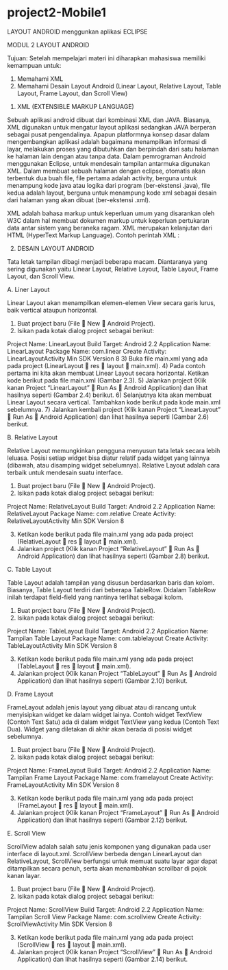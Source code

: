 # project2-Mobile1
LAYOUT ANDROID menggunkan aplikasi ECLIPSE


MODUL 2 LAYOUT ANDROID

Tujuan:
Setelah mempelajari materi ini diharapkan mahasiswa memiliki kemampuan untuk:
1)	Memahami XML
2)	Memahami Desain Layout Android (Linear Layout, Relative Layout, Table Layout, Frame Layout, dan Scroll View)

1.	XML (EXTENSIBLE MARKUP LANGUAGE)

Sebuah aplikasi android dibuat dari kombinasi XML dan JAVA. Biasanya, XML digunakan untuk mengatur layout aplikasi sedangkan JAVA berperan sebagai pusat pengendalinya. Apapun platformnya konsep dasar dalam mengembangkan aplikasi adalah bagaimana menampilkan informasi di layar, melakukan proses yang dibutuhkan dan berpindah dari satu halaman ke halaman lain dengan atau tanpa data.
Dalam pemrograman Android menggunakan Eclipse, untuk mendesain tampilan antarmuka digunakan XML. Dalam membuat sebuah halaman dengan eclipse, otomatis akan terbentuk dua buah file, file pertama adalah activity, berguna untuk menampung kode java atau logika dari program (ber-ekstensi .java), file kedua adalah layout, berguna untuk menampung kode xml sebagai desain dari halaman yang akan dibuat (ber-ekstensi .xml).

XML adalah bahasa markup untuk keperluan umum yang disarankan oleh W3C dalam hal membuat dokumen markup untuk keperluan pertukaran data antar sistem yang beraneka ragam. XML merupakan kelanjutan dari HTML (HyperText Markup Language).
Contoh perintah XML :
 
2.	DESAIN LAYOUT ANDROID

Tata letak tampilan dibagi menjadi beberapa macam. Diantaranya yang sering digunakan yaitu Linear Layout, Relative Layout, Table Layout, Frame Layout,  dan Scroll View.

A.	Liner Layout

Linear Layout akan menampilkan elemen-elemen View secara garis lurus, baik vertical ataupun horizontal.
1)	Buat project baru (File  New  Android Project).
2)	Isikan pada kotak dialog project sebagai berikut:


Project Name:	LinearLayout
Build Target:	Android 2.2
Application Name:	LinearLayout
Package Name:	com.linear
Create Activity:	LinearLayoutActivity
Min SDK Version	8
3)	Buka file main.xml yang ada pada project (LinearLayout  res  layout 
main.xml).
4)	Pada contoh pertama ini kita akan membuat Linear Layout secara horizontal. Ketikan kode berikut pada file main.xml (Gambar 2.3).
5)	Jalankan project (Klik kanan Project “LinearLayout”  Run As  Android Application) dan lihat hasilnya seperti (Gambar 2.4) berikut.
6)	Selanjutnya kita akan membuat Linear Layout secara vertical. Tambahkan kode berikut pada kode main.xml sebelumnya.
7)	Jalankan kembali project (Klik kanan Project “LinearLayout”  Run As  Android Application) dan lihat hasilnya seperti (Gambar 2.6) berikut.

 
B.	Relative Layout

Relative Layout memungkinkan pengguna menyusun tata letak secara lebih leluasa. Posisi setiap widget bisa diatur relatif pada widget yang lainnya (dibawah, atau disamping widget sebelumnya). Relative Layout adalah cara terbaik untuk mendesain suatu interface.
1)	Buat project baru (File  New  Android Project).
2)	Isikan pada kotak dialog project sebagai berikut:


Project Name:	RelativeLayout
Build Target:	Android 2.2
Application Name:	RelativeLayout
Package Name:	com.relative
Create Activity:	RelativeLayoutActivity
Min SDK Version	8

3)	Ketikan kode berikut pada file main.xml yang ada pada project (RelativeLayout  res
 layout  main.xml).
4)	Jalankan project (Klik kanan Project “RelativeLayout”  Run As  Android Application) dan lihat hasilnya seperti (Gambar 2.8) berikut.

C.	Table Layout

Table Layout adalah tampilan yang disusun berdasarkan baris dan kolom. Biasanya, Table Layout terdiri dari beberapa TableRow. Didalam TableRow inilah terdapat field-field yang nantinya terlihat sebagai kolom.
1)	Buat project baru (File  New  Android Project).
2)	Isikan pada kotak dialog project sebagai berikut:


Project Name:	TableLayout
Build Target:	Android 2.2
Application Name:	Tampilan Table Layout
Package Name:	com.tablelayout
Create Activity:	TableLayoutActivity
Min SDK Version	8

3)	Ketikan kode berikut pada file main.xml yang ada pada project (TableLayout  res 
layout  main.xml).
4)	Jalankan project (Klik kanan Project “TableLayout”  Run As  Android Application) dan lihat hasilnya seperti (Gambar 2.10) berikut.

 
D.	Frame Layout

FrameLayout adalah jenis layout yang dibuat atau di rancang untuk menyisipkan widget ke dalam widget lainya. Contoh widget TextView (Contoh Text Satu) ada di dalam widget TextView yang kedua (Contoh Text Dua). Widget yang diletakan di akhir akan berada di posisi widget sebelumnya.
1)	Buat project baru (File  New  Android Project).
2)	Isikan pada kotak dialog project sebagai berikut:


Project Name:	FrameLayout
Build Target:	Android 2.2
Application Name:	Tampilan Frame Layout
Package Name:	com.framelayout
Create Activity:	FrameLayoutActivity
Min SDK Version	8

3)	Ketikan kode berikut pada file main.xml yang ada pada project (FrameLayout  res 
layout  main.xml).
 4)	Jalankan project (Klik kanan Project “FrameLayout”  Run As  Android Application) dan lihat hasilnya seperti (Gambar 2.12) berikut.


E.	Scroll View

ScrollView adalah salah satu jenis komponen yang digunakan pada user interface di layout.xml. ScrollView berbeda dengan LinearLayout dan RelativeLayout, ScrollView berfungsi untuk memuat suatu layar agar dapat ditampilkan secara penuh, serta akan menambahkan scrollbar di pojok kanan layar.
1)	Buat project baru (File  New  Android Project).
2)	Isikan pada kotak dialog project sebagai berikut:


Project Name:	ScrollView
Build Target:	Android 2.2
Application Name:	Tampilan Scroll View
Package Name:	com.scrollview
Create Activity:	ScrollViewActivity
Min SDK Version	8

3)	Ketikan kode berikut pada file main.xml yang ada pada project (ScrollView  res 
layout  main.xml).
4)	Jalankan project (Klik kanan Project “ScrollView”  Run As  Android Application) dan lihat hasilnya seperti (Gambar 2.14) berikut.

